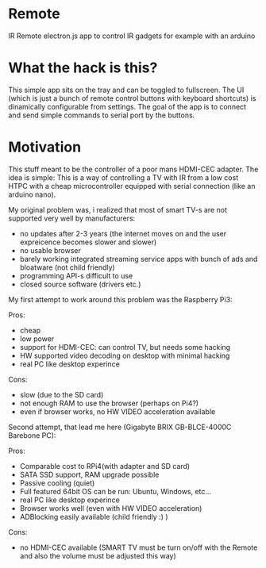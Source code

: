 # Remote
IR Remote electron.js app to control IR gadgets for example with an arduino 

# What the hack is this?
This simple app sits on the tray and can be toggled to fullscreen. The UI (which is just a bunch of remote control buttons with keyboard shortcuts) is dinamically configurable from settings. The goal of the app is to connect and send simple commands to serial port by the buttons.

# Motivation
This stuff meant to be the controller of a poor mans HDMI-CEC adapter. 
The idea is simple: This is a way of controlling a TV with IR from a low cost HTPC with a cheap microcontroller equipped with serial connection (like an arduino nano).

My original problem was, i realized that most of smart TV-s are not supported very well by manufacturers:
- no updates after 2-3 years (the internet moves on and the user expreicence becomes slower and slower)
- no usable browser
- barely working integrated streaming service apps with bunch of ads and bloatware (not child friendly)
- programming API-s difficult to use
- closed source software (drivers etc.)

My first attempt to work around this problem was the Raspberry Pi3:

Pros: 
- cheap 
- low power
- support for HDMI-CEC: can control TV, but needs some hacking
- HW supported video decoding on desktop with minimal hacking
- real PC like desktop experince

Cons: 
- slow (due to the SD card)
- not enough RAM to use the browser (perhaps on Pi4?)
- even if browser works, no HW VIDEO acceleration available

Second attempt, that lead me here (Gigabyte BRIX GB-BLCE-4000C Barebone PC): 

Pros:
- Comparable cost to RPi4(with adapter and SD card)
- SATA SSD support, RAM upgrade possible
- Passive cooling (quiet)
- Full featured 64bit OS can be run: Ubuntu, Windows, etc...
- real PC like desktop experince
- Browser works well (even with HW VIDEO acceleration)
- ADBlocking easily available (child friendly :) )

Cons:
- no HDMI-CEC available (SMART TV must be turn on/off with the Remote and also the volume must be adjusted this way)
